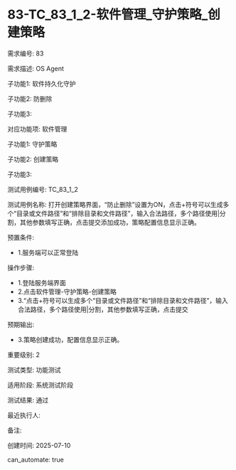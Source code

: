 # 83-TC_83_1_2-软件管理_守护策略_创建策略

需求编号: 83

需求描述: OS Agent

子功能1: 软件持久化守护

子功能2: 防删除

子功能3: 


对应功能项: 软件管理

子功能1: 守护策略

子功能2: 创建策略

子功能3: 


测试用例编号: TC_83_1_2

测试用例名称: 打开创建策略界面，“防止删除”设置为ON，点击+符号可以生成多个“目录或文件路径”和“排除目录和文件路径”，输入合法路径，多个路径使用|分割，其他参数填写正确，点击提交添加成功，策略配置信息显示正确。

预置条件:
- 1.服务端可以正常登陆

操作步骤:
- 1.登陆服务端界面
- 2.点击软件管理-守护策略-创建策略
- 3.“点击+符号可以生成多个“目录或文件路径”和“排除目录和文件路径”，输入合法路径，多个路径使用|分割，其他参数填写正确，点击提交

预期输出:
- 3.策略创建成功，配置信息显示正确。

重要级别: 2

测试类型: 功能测试

适用阶段: 系统测试阶段

测试结果: 通过

最近执行人: 

备注: 

创建时间: 2025-07-10

can_automate: true
